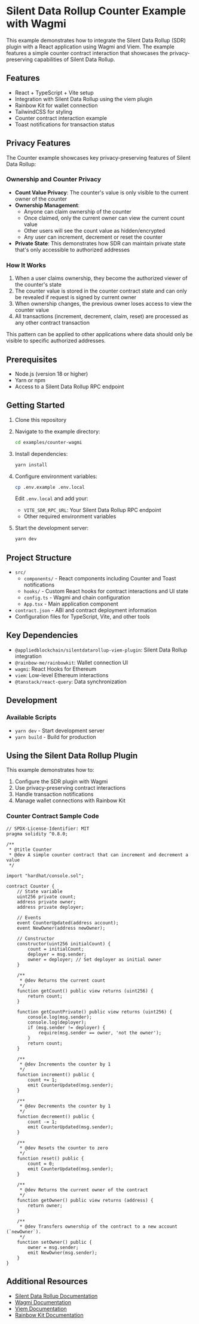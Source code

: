 # Silent Data Rollup Counter Example with Wagmi

This example demonstrates how to integrate the Silent Data Rollup (SDR) plugin with a React application using Wagmi and Viem. The example features a simple counter contract interaction that showcases the privacy-preserving capabilities of Silent Data Rollup.

## Features

- React + TypeScript + Vite setup
- Integration with Silent Data Rollup using the viem plugin
- Rainbow Kit for wallet connection
- TailwindCSS for styling
- Counter contract interaction example
- Toast notifications for transaction status

## Privacy Features

The Counter example showcases key privacy-preserving features of Silent Data Rollup:

### Ownership and Counter Privacy

- **Count Value Privacy**: The counter's value is only visible to the current owner of the counter
- **Ownership Management**: 
  - Anyone can claim ownership of the counter
  - Once claimed, only the current owner can view the current count value
  - Other users will see the count value as hidden/encrypted
  - Any user can increment, decrement or reset the counter
- **Private State**: This demonstrates how SDR can maintain private state that's only accessible to authorized addresses

### How It Works

1. When a user claims ownership, they become the authorized viewer of the counter's state
2. The counter value is stored in the counter contract state and can only be revealed if request is signed by current owner
3. When ownership changes, the previous owner loses access to view the counter value
4. All transactions (increment, decrement, claim, reset) are processed as any other contract transaction

This pattern can be applied to other applications where data should only be visible to specific authorized addresses.

## Prerequisites

- Node.js (version 18 or higher)
- Yarn or npm
- Access to a Silent Data Rollup RPC endpoint

## Getting Started

1. Clone this repository
2. Navigate to the example directory:
   ```bash
   cd examples/counter-wagmi
   ```
3. Install dependencies:
   ```bash
   yarn install
   ```
4. Configure environment variables:
   ```bash
   cp .env.example .env.local
   ```
   Edit `.env.local` and add your:
   - `VITE_SDR_RPC_URL`: Your Silent Data Rollup RPC endpoint
   - Other required environment variables

5. Start the development server:
   ```bash
   yarn dev
   ```

## Project Structure

- `src/`
  - `components/` - React components including Counter and Toast notifications
  - `hooks/` - Custom React hooks for contract interactions and UI state
  - `config.ts` - Wagmi and chain configuration
  - `App.tsx` - Main application component
- `contract.json` - ABI and contract deployment information
- Configuration files for TypeScript, Vite, and other tools

## Key Dependencies

- `@appliedblockchain/silentdatarollup-viem-plugin`: Silent Data Rollup integration
- `@rainbow-me/rainbowkit`: Wallet connection UI
- `wagmi`: React Hooks for Ethereum
- `viem`: Low-level Ethereum interactions
- `@tanstack/react-query`: Data synchronization

## Development

### Available Scripts

- `yarn dev` - Start development server
- `yarn build` - Build for production

## Using the Silent Data Rollup Plugin

This example demonstrates how to:

1. Configure the SDR plugin with Wagmi
2. Use privacy-preserving contract interactions
3. Handle transaction notifications
4. Manage wallet connections with Rainbow Kit

### Counter Contract Sample Code

```solidity
// SPDX-License-Identifier: MIT
pragma solidity ^0.8.0;

/**
 * @title Counter
 * @dev A simple counter contract that can increment and decrement a value
 */

import "hardhat/console.sol";

contract Counter {
    // State variable
    uint256 private count;
    address private owner;
    address private deployer;

    // Events
    event CounterUpdated(address account);
    event NewOwner(address newOwner);

    // Constructor
    constructor(uint256 initialCount) {
        count = initialCount;
        deployer = msg.sender;
        owner = deployer; // Set deployer as initial owner
    }

    /**
     * @dev Returns the current count
     */
    function getCount() public view returns (uint256) {
        return count;
    }

    function getCountPrivate() public view returns (uint256) {
        console.log(msg.sender);
        console.log(deployer);
        if (msg.sender != deployer) {
            require(msg.sender == owner, 'not the owner');
        }
        return count;
    }

    /**
     * @dev Increments the counter by 1
     */
    function increment() public {
        count += 1;
        emit CounterUpdated(msg.sender);
    }

    /**
     * @dev Decrements the counter by 1
     */
    function decrement() public {
        count -= 1;
        emit CounterUpdated(msg.sender);
    }

    /**
     * @dev Resets the counter to zero
     */
    function reset() public {
        count = 0;
        emit CounterUpdated(msg.sender);
    }

    /**
     * @dev Returns the current owner of the contract
     */
    function getOwner() public view returns (address) {
        return owner;
    }

    /**
     * @dev Transfers ownership of the contract to a new account (`newOwner`).
     */
    function setOwner() public {
        owner = msg.sender;
        emit NewOwner(msg.sender);
    }
}

```

## Additional Resources

- [Silent Data Rollup Documentation](https://docs.silentdata.com)
- [Wagmi Documentation](https://wagmi.sh)
- [Viem Documentation](https://viem.sh)
- [Rainbow Kit Documentation](https://www.rainbowkit.com/docs/introduction) 